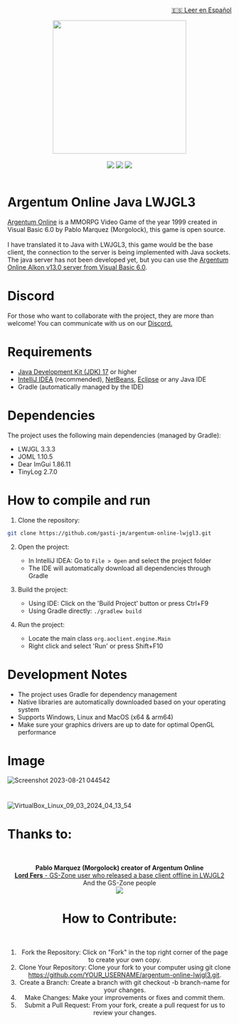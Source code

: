 
<div align='center'>
    <br/>
    <p align='right'><a href="README_ES.md">🇪🇸 Leer en Español</a></p>
    <img src="https://github.com/gasti-jm/argentum-online-lwjgl3/assets/82490615/0ad2c3a1-c512-464c-a0a8-2cfc9f06c0f8" width= "300px"/> <br/> <br/>
    <a target="_blank"><img src="https://img.shields.io/badge/Built%20in-Java_17-43ca1f.svg?style=flat-square"></img></a>
    <a target="_blank"><img src="https://img.shields.io/badge/Made%20in-IntelliJ%20Community-be27e9.svg?style=flat-square"></img></a>
    <a target="_blank"><img src="https://img.shields.io/badge/License-GNU%20General%20Public%20License%20-e98227.svg?style=flat-square"></img></a>
</div>
<br/>

<h1>Argentum Online Java LWJGL3</h1>

<p>
  <a target="_blank" href="https://es.wikipedia.org/wiki/Argentum_Online">Argentum Online</a> is a MMORPG Video Game of the year 1999 created in Visual Basic 6.0 by Pablo Marquez (Morgolock), this game is open source. <br/> <br/>
  I have translated it to Java with LWJGL3, this game would be the base client, the connection to the server is being implemented with Java sockets. The java server has not been developed yet, but you can use the <a target="_blank" href="https://www.gs-zone.org/temas/cliente-servidor-v0-13-0-completos-y-funcionales.36521/">Argentum Online Alkon v13.0 server from Visual Basic 6.0</a>.
</p>

# Discord
For those who want to collaborate with the project, they are more than welcome! You can communicate with us on our <a href="https://discord.gg/RtsGRqJVt9">Discord.</a>

# Requirements

- <a href="https://www.oracle.com/java/technologies/downloads/#java17" target="_blank">Java Development Kit (JDK) 17</a> or higher
- <a href="https://www.jetbrains.com/idea/download/" target="_blank">IntelliJ IDEA</a> (recommended), <a href="https://netbeans.apache.org/" target="_blank">NetBeans</a>, <a href="https://www.eclipse.org/downloads/" target="_blank">Eclipse</a> or any Java IDE
- Gradle (automatically managed by the IDE)

# Dependencies

The project uses the following main dependencies (managed by Gradle):
- LWJGL 3.3.3
- JOML 1.10.5
- Dear ImGui 1.86.11
- TinyLog 2.7.0

# How to compile and run

1. Clone the repository:
```bash
git clone https://github.com/gasti-jm/argentum-online-lwjgl3.git
```

2. Open the project:
   - In IntelliJ IDEA: Go to `File > Open` and select the project folder
   - The IDE will automatically download all dependencies through Gradle

3. Build the project:
   - Using IDE: Click on the 'Build Project' button or press Ctrl+F9
   - Using Gradle directly: `./gradlew build`

4. Run the project:
   - Locate the main class `org.aoclient.engine.Main`
   - Right click and select 'Run' or press Shift+F10

# Development Notes

- The project uses Gradle for dependency management
- Native libraries are automatically downloaded based on your operating system
- Supports Windows, Linux and MacOS (x64 & arm64)
- Make sure your graphics drivers are up to date for optimal OpenGL performance


# Image
![Screenshot 2023-08-21 044542](https://github.com/gasti-jm/argentum-online-lwjgl3/assets/82490615/8f4c7864-feee-4ac6-b957-651a6b03a627)
#
![VirtualBox_Linux_09_03_2024_04_13_54](https://github.com/gasti-jm/argentum-online-lwjgl3/assets/82490615/8f54e716-3824-48ac-92ca-f22bfcfe74d5)

<h1>Thanks to:</h1>
<br/>

<div align='center'>

<p>
  <b>Pablo Marquez (Morgolock) creator of Argentum Online</b> <br/>
  <a target="_blank" href="https://www.gs-zone.org/temas/argentum-online-en-java-opengl.92672/#post-785702"><b>Lord Fers</b> - GS-Zone user who released a base client offline in LWJGL2</a> <br/>
  And the GS-Zone people <br/>
  <a target="_blank" href="https://www.gs-zone.org/"><img src="https://user-images.githubusercontent.com/82490615/187148671-1d7f92b9-7ea1-45f2-b6f1-f53b07454d93.png"></img></a>
</p>

<h1>How to Contribute:</h1>
<br/>

1. Fork the Repository: Click on "Fork" in the top right corner of the page to create your own copy.
2. Clone Your Repository: Clone your fork to your computer using git clone https://github.com/YOUR_USERNAME/argentum-online-lwjgl3.git.
3. Create a Branch: Create a branch with git checkout -b branch-name for your changes.
4. Make Changes: Make your improvements or fixes and commit them.
5. Submit a Pull Request: From your fork, create a pull request for us to review your changes.

</div>
